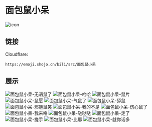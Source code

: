 # 面包鼠小呆
![icon](https://emoji.shojo.cn/bili/src/面包鼠小呆/icon.png)
## 链接
Cloudflare:
```
https://emoji.shojo.cn/bili/src/面包鼠小呆
```
## 展示
![面包鼠小呆-无语鼠了](https://emoji.shojo.cn/bili/src/面包鼠小呆/面包鼠小呆-无语鼠了.png)
![面包鼠小呆-哈哈](https://emoji.shojo.cn/bili/src/面包鼠小呆/面包鼠小呆-哈哈.png)
![面包鼠小呆-鼠片](https://emoji.shojo.cn/bili/src/面包鼠小呆/面包鼠小呆-鼠片.png)
![面包鼠小呆-鼠愿](https://emoji.shojo.cn/bili/src/面包鼠小呆/面包鼠小呆-鼠愿.png)
![面包鼠小呆-气鼠了](https://emoji.shojo.cn/bili/src/面包鼠小呆/面包鼠小呆-气鼠了.png)
![面包鼠小呆-舔鼠](https://emoji.shojo.cn/bili/src/面包鼠小呆/面包鼠小呆-舔鼠.png)
![面包鼠小呆-邪魅鼠笑](https://emoji.shojo.cn/bili/src/面包鼠小呆/面包鼠小呆-邪魅鼠笑.png)
![面包鼠小呆-我的不是](https://emoji.shojo.cn/bili/src/面包鼠小呆/面包鼠小呆-我的不是.png)
![面包鼠小呆-伤心鼠了](https://emoji.shojo.cn/bili/src/面包鼠小呆/面包鼠小呆-伤心鼠了.png)
![面包鼠小呆-我来咯](https://emoji.shojo.cn/bili/src/面包鼠小呆/面包鼠小呆-我来咯.png)
![面包鼠小呆-哒哒哒](https://emoji.shojo.cn/bili/src/面包鼠小呆/面包鼠小呆-哒哒哒.png)
![面包鼠小呆-走了](https://emoji.shojo.cn/bili/src/面包鼠小呆/面包鼠小呆-走了.png)
![面包鼠小呆-搓手](https://emoji.shojo.cn/bili/src/面包鼠小呆/面包鼠小呆-搓手.png)
![面包鼠小呆-比耶](https://emoji.shojo.cn/bili/src/面包鼠小呆/面包鼠小呆-比耶.png)
![面包鼠小呆-就你话多](https://emoji.shojo.cn/bili/src/面包鼠小呆/面包鼠小呆-就你话多.png)
